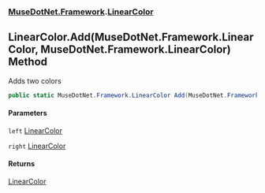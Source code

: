 ### [MuseDotNet.Framework](./MuseDotNet-Framework.md 'MuseDotNet.Framework').[LinearColor](./LinearColor.md 'MuseDotNet.Framework.LinearColor')
## LinearColor.Add(MuseDotNet.Framework.LinearColor, MuseDotNet.Framework.LinearColor) Method
Adds two colors  
```csharp
public static MuseDotNet.Framework.LinearColor Add(MuseDotNet.Framework.LinearColor left, MuseDotNet.Framework.LinearColor right);
```
#### Parameters
<a name='MuseDotNet-Framework-LinearColor-Add(MuseDotNet-Framework-LinearColor_MuseDotNet-Framework-LinearColor)-left'></a>
`left` [LinearColor](./LinearColor.md 'MuseDotNet.Framework.LinearColor')  
  
<a name='MuseDotNet-Framework-LinearColor-Add(MuseDotNet-Framework-LinearColor_MuseDotNet-Framework-LinearColor)-right'></a>
`right` [LinearColor](./LinearColor.md 'MuseDotNet.Framework.LinearColor')  
  
#### Returns
[LinearColor](./LinearColor.md 'MuseDotNet.Framework.LinearColor')  
